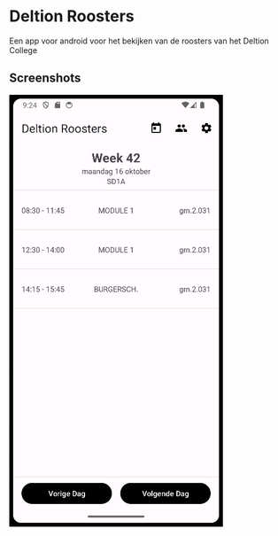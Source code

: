 # Deltion Roosters
Een app voor android voor het bekijken van de roosters van het Deltion College
## Screenshots
<img src="https://github.com/WBRK-dev/deltion-roosters/blob/e42834484ad13077108afbdaca5fee05abef6aae/pictures/Screenshot_20231015_212453.png">
